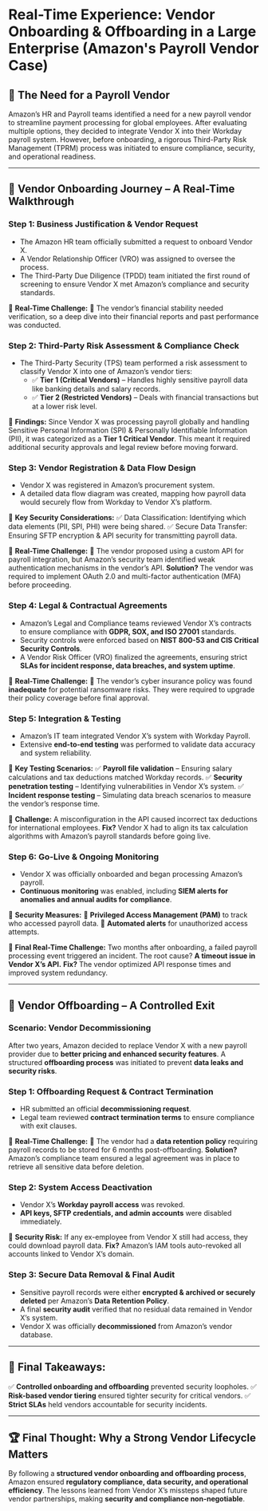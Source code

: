 # Real-Time Experience: Vendor Onboarding & Offboarding in a Large Enterprise (Amazon's Payroll Vendor Case)

## 📌 The Need for a Payroll Vendor
Amazon’s HR and Payroll teams identified a need for a new payroll vendor to streamline payment processing for global employees. After evaluating multiple options, they decided to integrate Vendor X into their Workday payroll system. However, before onboarding, a rigorous Third-Party Risk Management (TPRM) process was initiated to ensure compliance, security, and operational readiness.

---

## 🚀 Vendor Onboarding Journey – A Real-Time Walkthrough

### Step 1: Business Justification & Vendor Request
- The Amazon HR team officially submitted a request to onboard Vendor X.
- A Vendor Relationship Officer (VRO) was assigned to oversee the process.
- The Third-Party Due Diligence (TPDD) team initiated the first round of screening to ensure Vendor X met Amazon’s compliance and security standards.

📌 **Real-Time Challenge:**
🔹 The vendor’s financial stability needed verification, so a deep dive into their financial reports and past performance was conducted.

### Step 2: Third-Party Risk Assessment & Compliance Check
- The Third-Party Security (TPS) team performed a risk assessment to classify Vendor X into one of Amazon’s vendor tiers:
  - ✅ **Tier 1 (Critical Vendors)** – Handles highly sensitive payroll data like banking details and salary records.
  - ✅ **Tier 2 (Restricted Vendors)** – Deals with financial transactions but at a lower risk level.

📌 **Findings:** Since Vendor X was processing payroll globally and handling Sensitive Personal Information (SPI) & Personally Identifiable Information (PII), it was categorized as a **Tier 1 Critical Vendor**. This meant it required additional security approvals and legal review before moving forward.

### Step 3: Vendor Registration & Data Flow Design
- Vendor X was registered in Amazon’s procurement system.
- A detailed data flow diagram was created, mapping how payroll data would securely flow from Workday to Vendor X’s platform.

🔐 **Key Security Considerations:**
✅ Data Classification: Identifying which data elements (PII, SPI, PHI) were being shared.
✅ Secure Data Transfer: Ensuring SFTP encryption & API security for transmitting payroll data.

📌 **Real-Time Challenge:**
🔹 The vendor proposed using a custom API for payroll integration, but Amazon’s security team identified weak authentication mechanisms in the vendor’s API.
**Solution?** The vendor was required to implement OAuth 2.0 and multi-factor authentication (MFA) before proceeding.

### Step 4: Legal & Contractual Agreements
- Amazon’s Legal and Compliance teams reviewed Vendor X’s contracts to ensure compliance with **GDPR, SOX, and ISO 27001** standards.
- Security controls were enforced based on **NIST 800-53 and CIS Critical Security Controls**.
- A Vendor Risk Officer (VRO) finalized the agreements, ensuring strict **SLAs for incident response, data breaches, and system uptime**.

📌 **Real-Time Challenge:**
🔹 The vendor’s cyber insurance policy was found **inadequate** for potential ransomware risks. They were required to upgrade their policy coverage before final approval.

### Step 5: Integration & Testing
- Amazon’s IT team integrated Vendor X’s system with Workday Payroll.
- Extensive **end-to-end testing** was performed to validate data accuracy and system reliability.

📌 **Key Testing Scenarios:**
✅ **Payroll file validation** – Ensuring salary calculations and tax deductions matched Workday records.
✅ **Security penetration testing** – Identifying vulnerabilities in Vendor X’s system.
✅ **Incident response testing** – Simulating data breach scenarios to measure the vendor’s response time.

🔹 **Challenge:** A misconfiguration in the API caused incorrect tax deductions for international employees.
**Fix?** Vendor X had to align its tax calculation algorithms with Amazon’s payroll standards before going live.

### Step 6: Go-Live & Ongoing Monitoring
- Vendor X was officially onboarded and began processing Amazon’s payroll.
- **Continuous monitoring** was enabled, including **SIEM alerts for anomalies and annual audits for compliance**.

📌 **Security Measures:**
🔹 **Privileged Access Management (PAM)** to track who accessed payroll data.
🔹 **Automated alerts** for unauthorized access attempts.

🔹 **Final Real-Time Challenge:**
Two months after onboarding, a failed payroll processing event triggered an incident. The root cause? **A timeout issue in Vendor X’s API.**
**Fix?** The vendor optimized API response times and improved system redundancy.

---

## 🛑 Vendor Offboarding – A Controlled Exit

### Scenario: Vendor Decommissioning
After two years, Amazon decided to replace Vendor X with a new payroll provider due to **better pricing and enhanced security features**. A structured **offboarding process** was initiated to prevent **data leaks and security risks**.

### Step 1: Offboarding Request & Contract Termination
- HR submitted an official **decommissioning request**.
- Legal team reviewed **contract termination terms** to ensure compliance with exit clauses.

📌 **Real-Time Challenge:**
🔹 The vendor had a **data retention policy** requiring payroll records to be stored for 6 months post-offboarding.
**Solution?** Amazon’s compliance team ensured a legal agreement was in place to retrieve all sensitive data before deletion.

### Step 2: System Access Deactivation
- Vendor X’s **Workday payroll access** was revoked.
- **API keys, SFTP credentials, and admin accounts** were disabled immediately.

🔹 **Security Risk:** If any ex-employee from Vendor X still had access, they could download payroll data.
**Fix?** Amazon’s IAM tools auto-revoked all accounts linked to Vendor X’s domain.

### Step 3: Secure Data Removal & Final Audit
- Sensitive payroll records were either **encrypted & archived or securely deleted** per Amazon’s **Data Retention Policy**.
- A final **security audit** verified that no residual data remained in Vendor X’s system.
- Vendor X was officially **decommissioned** from Amazon’s vendor database.

---

## 📌 Final Takeaways:
✅ **Controlled onboarding and offboarding** prevented security loopholes.
✅ **Risk-based vendor tiering** ensured tighter security for critical vendors.
✅ **Strict SLAs** held vendors accountable for security incidents.

---

## 🏆 Final Thought: Why a Strong Vendor Lifecycle Matters
By following a **structured vendor onboarding and offboarding process**, Amazon ensured **regulatory compliance, data security, and operational efficiency**. The lessons learned from Vendor X’s missteps shaped future vendor partnerships, making **security and compliance non-negotiable**.

